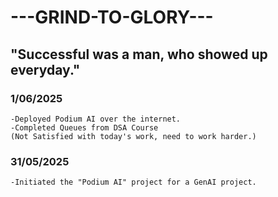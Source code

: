 # ---GRIND-TO-GLORY---
## "Successful was a man, who showed up everyday."

### 1/06/2025
    -Deployed Podium AI over the internet.
    -Completed Queues from DSA Course
    (Not Satisfied with today's work, need to work harder.)

### 31/05/2025
    -Initiated the "Podium AI" project for a GenAI project.